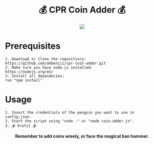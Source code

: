 <h1 align="center">💰  CPR Coin Adder 💰 </h1>


<p align="center"><img src="https://i.imgur.com/2WHchxe.png" /></p>

# Prerequisites
```
1. Download or Clone the repositiory:
https://github.com/akbenjii/cpr-coin-adder.git
2. Make sure you have node.js installed:
https://nodejs.org/en/
3. Install all dependecies:
run "npm install"
```
# Usage
```
1. Insert the credentials of the penguin you want to use in config.json.
2. Start the script using "node ." or "node coin-adder.js".
3. 💰 Profit 💰 
```
<center><b> Remember to add coins wisely, or face the magical ban hammer.</b></center>
